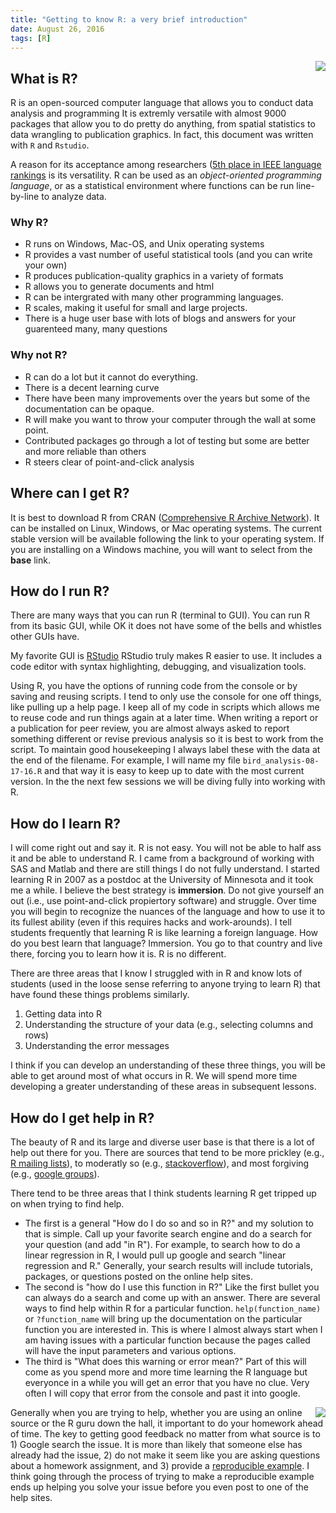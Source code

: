 ```yaml
---
title: "Getting to know R: a very brief introduction"
date: August 26, 2016
tags: [R]
---
```


<img style="float: right;" src="/SNR_R_Group/figs/R.jpeg">

## What is R?   

R is an open-sourced computer language that allows you to conduct data analysis and programming  It is extremly versatile with almost 9000 packages that allow you to do pretty do anything, from spatial statistics to data wrangling to publication graphics.  In fact, this document was written with `R` and `Rstudio`.

A reason for its acceptance among researchers ([5th place in IEEE language rankings](http://spectrum.ieee.org/static/interactive-the-top-programming-languages-2016) is its versatility.  R can be used as an *object-oriented programming language*, or as a statistical environment where functions can be run line-by-line to analyze data. 

### Why R?

- R runs on Windows, Mac-OS, and Unix operating systems
- R provides a vast number of useful statistical tools (and you can write your own)
- R produces publication-quality graphics in a variety of formats
- R allows you to generate documents and html 
- R can be intergrated with many other programming languages.
- R scales, making it useful for small and large projects.
- There is a huge user base with lots of blogs and answers for your guarenteed many, many questions

### Why not R?

- R can do a lot but it cannot do everything.
- There is a decent learning curve
- There have been many improvements over the years but some of the documentation can be opaque.
- R will make you want to throw your computer through the wall at some point. 
-  Contributed packages go through a lot of testing but some are better and more reliable than others 
- R steers clear of point-and-click analysis


## Where can I get R?
It is best to download R from CRAN ([Comprehensive R Archive Network](https://cran.r-project.org/)).  It can be installed on  Linux, Windows, or Mac operating systems.  The current stable version will be available following the link to your operating system.  If you are installing on a Windows machine, you will want to select from the **base** link.  

## How do I run R?
There are many ways that you can run R (terminal to GUI).  You can run R from its basic GUI, while OK it does not have some of the bells and whistles other GUIs have.  

My favorite GUI is [RStudio](https://www.rstudio.com/home/)  RStudio truly makes R easier to use. It includes a code editor with syntax highlighting, debugging, and visualization tools. 

Using R, you have the options of running code from the console or by saving and reusing scripts.  I tend to only use the console for one off things, like pulling up a help page.  I keep all of my code in scripts which allows me to reuse code and run things again at a later time.  When writing a report or a publication for peer review, you are almost always asked to report something different or revise previous analysis so it is best to work from the script.  To maintain good housekeeping I always label these with the data at the end of the filename.  For example, I will name my file `bird_analysis-08-17-16.R` and that way it is easy to keep up to date with the most current version.  In the the next few sessions we will be diving fully into working with R. 

## How do I learn R?
I will come right out and say it.  R is not easy.  You will not be able to half ass it and be able to understand R.  I came from a background of working with SAS and Matlab and there are still things I do not fully understand.  I started learning R in 2007 as a postdoc at the University of Minnesota and it took me a while.  I believe the best strategy is **immersion**.  Do not give yourself an out (i.e., use point-and-click propiertory software) and struggle.  Over time you will begin to recognize the nuances of the language and how to use it to its fullest ability (even if this requires hacks and work-arounds).  I tell students frequently that learning R is like learning a foreign language.  How do you best learn that language?  Immersion.  You go to that country and live there, forcing you to learn how it is.  R is no different.   

There are three areas that I know I struggled with in R and know lots of students (used in the loose sense referring to anyone trying to learn R) that have found these things problems similarly.  

1. Getting data into R
2. Understanding the structure of your data (e.g., selecting columns and rows)
3. Understanding the error messages

I think if you can develop an understanding of these three things, you will be able to get around most of what occurs in R.  We will spend more time developing a greater understanding of these areas in subsequent lessons.  

## How do I get help in R?
The beauty of R and its large and diverse user base is that there is a lot of help out there for you.  There are sources that tend to be more prickley (e.g., [R mailing lists](https://www.r-project.org/mail.html)), to moderatly so (e.g., [stackoverflow](http://stackoverflow.com/questions/tagged/r)), and most forgiving (e.g., [google groups](https://groups.google.com/forum/#!forum/unmarked)).  

  
There tend to be three areas that I think students learning R get tripped up on when trying to find help. 

- The first is a general "How do I do so and so in R?" and my solution to that is simple.  Call up your favorite search engine and do a search for your question (and add "in R").  For example, to search how to do a linear regression in R, I would pull up google and search "linear regression and R."  Generally, your search results will include tutorials, packages, or questions posted on the online help sites.  
- The second is "how do I use this function in R?"  Like the first bullet you can always do a search and come up with an answer.  There are several ways to find help within R for a particular function.  `help(function_name)` or `?function_name` will bring up the documentation on the particular function you are interested in.  This is where I almost always start when I am having issues with a particular function because the pages called will have the input parameters and various options.  
- The third is "What does this warning or error mean?" Part of this will come as you spend more and more time learning the R language but everyonce in a while you will get an error that you have no clue.  Very often I will copy that error from the console and past it into google.     

<img style="float: right;" src="/SNR_R_Group/figs/noreproexample.png">

Generally when you are trying to help, whether you are using an online source or the R guru down the hall, it important to do your homework ahead of time.   The key to getting good feedback no matter from what source is to 1) Google search the issue.  It is more than likely that someone else has already had the issue, 2) do not make it seem like you are asking questions about a homework assignment, and 3) provide a [reproducible example](http://stackoverflow.com/questions/5963269/how-to-make-a-great-r-reproducible-example).  I think going through the process of trying to make a reproducible example ends up helping you solve your issue before you even post to one of the help sites. 
